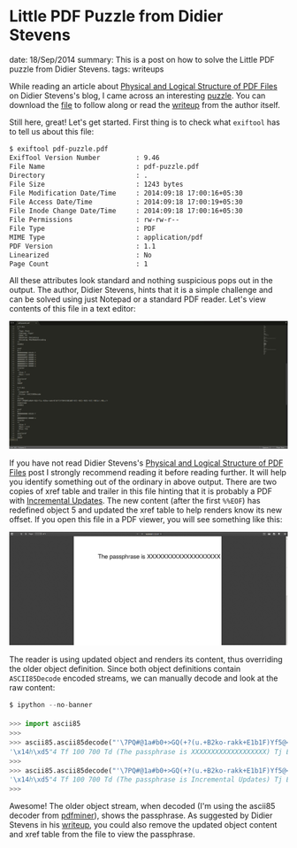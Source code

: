 Little PDF Puzzle from Didier Stevens
=====================================
date: 18/Sep/2014
summary: This is a post on how to solve the Little PDF puzzle from Didier Stevens.
tags: writeups

While reading an article about [Physical and Logical Structure of PDF Files](http://blog.didierstevens.com/2008/04/09/quickpost-about-the-physical-and-logical-structure-of-pdf-files/) on Didier Stevens's blog, I came across an interesting [puzzle](http://blog.didierstevens.com/2008/05/06/a-little-pdf-puzzle/). You can download the [file](/static/files/pdf-puzzle.pdf) to follow along or read the [writeup](http://blog.didierstevens.com/2008/05/07/solving-a-little-pdf-puzzle/) from the author itself.

Still here, great! Let's get started. First thing is to check what `exiftool` has to tell us about this file:

```console
$ exiftool pdf-puzzle.pdf
ExifTool Version Number         : 9.46
File Name                       : pdf-puzzle.pdf
Directory                       : .
File Size                       : 1243 bytes
File Modification Date/Time     : 2014:09:18 17:00:16+05:30
File Access Date/Time           : 2014:09:18 17:00:19+05:30
File Inode Change Date/Time     : 2014:09:18 17:00:16+05:30
File Permissions                : rw-rw-r--
File Type                       : PDF
MIME Type                       : application/pdf
PDF Version                     : 1.1
Linearized                      : No
Page Count                      : 1
```

All these attributes look standard and nothing suspicious pops out in the output. The author, Didier Stevens, hints that it is a simple challenge and can be solved using just Notepad or a standard PDF reader. Let's view contents of this file in a text editor:

![littlepdf-texteditor.png](/static/files/littlepdf-texteditor.png)

If you have not read Didier Stevens's [Physical and Logical Structure of PDF Files](http://blog.didierstevens.com/2008/04/09/quickpost-about-the-physical-and-logical-structure-of-pdf-files/) post I strongly recommend reading it before reading further. It will help you identify something out of the ordinary in above output. There are two copies of xref table and trailer in this file hinting that it is probably a PDF with [Incremental Updates](https://en.wikipedia.org/wiki/Portable_Document_Format#File_structure). The new content (after the first `%%EOF`) has redefined object 5 and updated the xref table to help renders know its new offset. If you open this file in a PDF viewer, you will see something like this:

![littlepdf-pdfjs.png](/static/files/littlepdf-pdfjs.png)

The reader is using updated object and renders its content, thus overriding the older object definition. Since both object definitions contain `ASCII85Decode` encoded streams, we can manually decode and look at the raw content:

```python
$ ipython --no-banner

>>> import ascii85
>>>
>>> ascii85.ascii85decode("'\7PQ#@1a#b0+>GQ(+?(u.+B2ko-rakk+E1b1F)Yf5@<6!&BlbD!=BJ[-=BJ[-=BJ[-=BJ[-=BI!p<,*OE;u~")
'\x14h\xd5"4 Tf 100 700 Td (The passphrase is XXXXXXXXXXXXXXXXXXX) Tj ET'
>>>
>>> ascii85.ascii85decode("'\7PQ#@1a#b0+>GQ(+?(u.+B2ko-rakk+E1b1F)Yf5@<6!&BlbCgDI[]uD.RU,@;I&dE+EC!ATK:C<,*OE;u~")
'\x14h\xd5"4 Tf 100 700 Td (The passphrase is Incremental Updates) Tj ET'
>>>
```

Awesome! The older object stream, when decoded (I'm using the ascii85 decoder from [pdfminer](https://github.com/euske/pdfminer/blob/master/pdfminer/ascii85.py)), shows the passphrase. As suggested by Didier Stevens in his [writeup](http://blog.didierstevens.com/2008/05/07/solving-a-little-pdf-puzzle/), you could also remove the updated object content and xref table from the file to view the passphrase.

